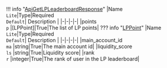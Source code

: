 !!! info "[ApiGetLPLeaderboardResponse](/../../schemas/api_get_lp_leaderboard_response)"
    |Name<br>`Lite`|Type|Required<br>`Default`| Description |
    |-|-|-|-|
    |points<br>`p` |[LPPoint]|True|The list of LP points|
    ??? info "[LPPoint](/../../schemas/lp_point)"
        |Name<br>`Lite`|Type|Required<br>`Default`| Description |
        |-|-|-|-|
        |main_account_id<br>`ma` |string|True|The main account id|
        |liquidity_score<br>`ls` |string|True|Liquidity score|
        |rank<br>`r` |integer|True|The rank of user in the LP leaderboard|
